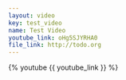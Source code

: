 ```yaml
---
layout: video
key: test_video
name: Test Video
youtube_link: oHg5SJYRHA0
file_link: http://todo.org
---
```


{% youtube {{ youtube_link }} %}